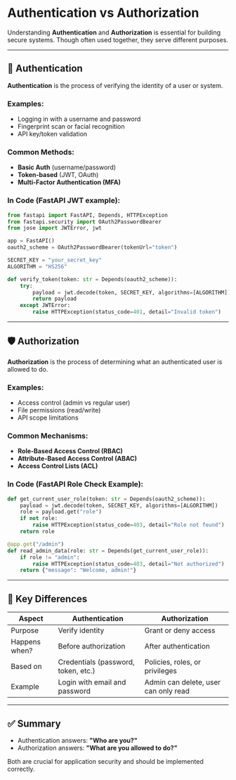 # Authentication vs Authorization

Understanding **Authentication** and **Authorization** is essential for building secure systems. Though often used together, they serve different purposes.

---

## 🔐 Authentication

**Authentication** is the process of verifying the identity of a user or system.

### Examples:

- Logging in with a username and password
- Fingerprint scan or facial recognition
- API key/token validation

### Common Methods:

- **Basic Auth** (username/password)
- **Token-based** (JWT, OAuth)
- **Multi-Factor Authentication (MFA)**

### In Code (FastAPI JWT example):

```python
from fastapi import FastAPI, Depends, HTTPException
from fastapi.security import OAuth2PasswordBearer
from jose import JWTError, jwt

app = FastAPI()
oauth2_scheme = OAuth2PasswordBearer(tokenUrl="token")

SECRET_KEY = "your_secret_key"
ALGORITHM = "HS256"

def verify_token(token: str = Depends(oauth2_scheme)):
    try:
        payload = jwt.decode(token, SECRET_KEY, algorithms=[ALGORITHM])
        return payload
    except JWTError:
        raise HTTPException(status_code=401, detail="Invalid token")
```

---

## 🛡️ Authorization

**Authorization** is the process of determining what an authenticated user is allowed to do.

### Examples:

- Access control (admin vs regular user)
- File permissions (read/write)
- API scope limitations

### Common Mechanisms:

- **Role-Based Access Control (RBAC)**
- **Attribute-Based Access Control (ABAC)**
- **Access Control Lists (ACL)**

### In Code (FastAPI Role Check Example):

```python
def get_current_user_role(token: str = Depends(oauth2_scheme)):
    payload = jwt.decode(token, SECRET_KEY, algorithms=[ALGORITHM])
    role = payload.get("role")
    if not role:
        raise HTTPException(status_code=403, detail="Role not found")
    return role

@app.get("/admin")
def read_admin_data(role: str = Depends(get_current_user_role)):
    if role != "admin":
        raise HTTPException(status_code=403, detail="Not authorized")
    return {"message": "Welcome, admin!"}
```

---

## 🔄 Key Differences

| Aspect        | Authentication                      | Authorization                        |
| ------------- | ----------------------------------- | ------------------------------------ |
| Purpose       | Verify identity                     | Grant or deny access                 |
| Happens when? | Before authorization                | After authentication                 |
| Based on      | Credentials (password, token, etc.) | Policies, roles, or privileges       |
| Example       | Login with email and password       | Admin can delete, user can only read |

---

## ✅ Summary

- Authentication answers: **"Who are you?"**
- Authorization answers: **"What are you allowed to do?"**

Both are crucial for application security and should be implemented correctly.
